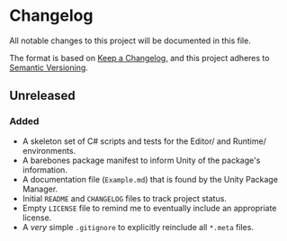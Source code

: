 # Changelog

All notable changes to this project will be documented in this file.

The format is based on [Keep a Changelog](https://keepachangelog.com/en/1.0.0/),
and this project adheres to [Semantic Versioning](https://semver.org/spec/v2.0.0.html).

## Unreleased

### Added

- A skeleton set of C# scripts and tests for the Editor/ and Runtime/ environments.
- A barebones package manifest to inform Unity of the package's information.
- A documentation file (`Example.md`) that is found by the Unity Package Manager.
- Initial `README` and `CHANGELOG` files to track project status.
- Empty `LICENSE` file to remind me to eventually include an appropriate license.
- A _very_ simple `.gitignore` to explicitly reinclude all `*.meta` files.
